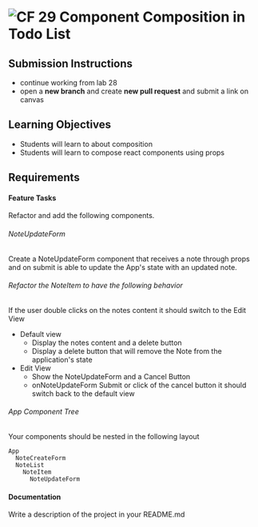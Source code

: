 # ![CF](http://i.imgur.com/7v5ASc8.png) 29 Component Composition in Todo List

## Submission Instructions
* continue working from lab 28
* open a **new branch** and create **new pull request** and submit a link on canvas
  
## Learning Objectives  
* Students will learn to about composition
* Students will learn to compose react components using props

## Requirements  
 
#### Feature Tasks 
Refactor and add the following components. 

###### NoteUpdateForm 
Create a NoteUpdateForm component that receives a note through props and on
submit is able to update the App's state with an updated note.

###### Refactor the NoteItem to have the following behavior
If the user double clicks on the notes content it should switch to the Edit View  
* Default view  
  * Display the notes content and a delete button
  * Display a delete button that will remove the Note from the application's state
* Edit View 
  * Show the NoteUpdateForm and a Cancel Button
  * onNoteUpdateForm Submit or click of the cancel button it should switch back to the default view

###### App Component Tree
Your components should be nested in the following layout  
``` 
App
  NoteCreateForm
  NoteList
    NoteItem
      NoteUpdateForm
```

####  Documentation  
Write a description of the project in your README.md
